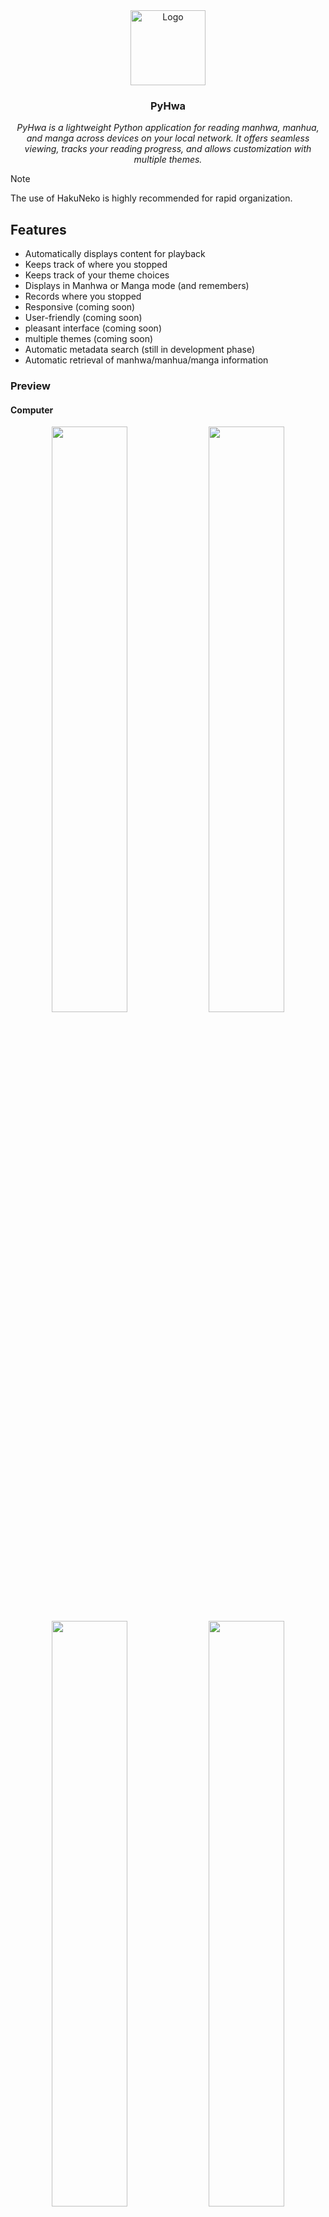 <div align="center">
    <img alt="Logo" src=".ksinf/pyhwa.svg" height="120">
    <h3>PyHwa</h3>
    <p><em>PyHwa is a lightweight Python application for reading manhwa, manhua, and manga across devices on your local network. It offers seamless viewing, tracks your reading progress, and allows customization with multiple themes.</em></p>
</div>

> [!NOTE]
> The use of HakuNeko is highly recommended for rapid organization.

## Features
- Automatically displays content for playback
- Keeps track of where you stopped
- Keeps track of your theme choices
- Displays in Manhwa or Manga mode (and remembers)
- Records where you stopped
- Responsive (coming soon)
- User-friendly (coming soon)
- pleasant interface (coming soon)
- multiple themes (coming soon)
- Automatic metadata search (still in development phase)
- Automatic retrieval of manhwa/manhua/manga information

### Preview
#### Computer
<div align="center">
<img alt="" src=".ksinf/prev/computer/pv1.png" width="49%">
<img alt="" src=".ksinf/prev/computer/pv2.png" width="49%">
<img alt="" src=".ksinf/prev/computer/pv3.png" width="49%">
<img alt="" src=".ksinf/prev/computer/pv4.png" width="49%">
</div>

#### Phone
<div align="center">
<img alt="" src=".ksinf/prev/phone/pv1.jpg" width="24%">
<img alt="" src=".ksinf/prev/phone/pv2.jpg" width="24%">
<img alt="" src=".ksinf/prev/phone/pv3.jpg" width="24%">
<img alt="" src=".ksinf/prev/phone/pv4.jpg" width="24%">
</div>


## How to install

> [!NOTE]
> You need to have Python (for the server) and NodeJS (for the front-end) installed on your machine!

### Quick installation

### Manual installation
1. Clone repository
    ```sh
    git clone https://github.com/kerogs/PyHwaer.git
    ```
1. Installing NPM packages *(at the root and in the static folder)*
    ```sh
    npm i;cd static; npm i
    ```
1. download python requirements
    ```sh
    pip 
    ```


## How to use
### With exe
* Click on the file ``start_server.exe``.
### With CLI
```sh
py .\app.py
```

## How to add manhwa/manhua/manga
Everything must be put in the ``/static/content`` folder.

You must respect this tree structure for it to work properly
- ``/static/content/[manga]/[chapter]/[allImage]``

Example :
```tree
📦content
 ┣ 📂Arafoo Otoko no Isekai Tsuhan Seikatsu
 ┃ ┣ 📂Chapter 1
 ┃ ┃ ┣ 📜01.jpg
 ┃ ┃ ┣ 📜02.jpg
 ┃ ┃ ┣ 📜03.jpg
 ┃ ┃ ┣ 📜04.jpg
 ┃ ┃ ┣ ...
 ┃ ┣ 📂Chapter 2
 ┃ ┃ ┣ 📜01.jpg
 ┃ ┃ ┣ 📜02.jpg
 ┃ ┃ ┣ 📜03.jpg
 ┃ ┃ ┣ 📜04.jpg
 ┃ ┃ ┗ ...
 ┃ ...
 ┗ 📜 .gitkeep
```

> [!NOTE]
> For the chapter numbering, you can name it as you wish, but it's highly recommended to keep to the format used in the example for the moment.

## Configuration file
The configuration file is located in the root directory and is called ``pyhwa.ini``.

### default configuration
* port = 5113
* allow_local_network = true (not currently in use)
* server_requires_login = true (not currently in use)
* auto_meta_source = mangadex (only mangadex for the moment)
* index_autometa = true
* data_path = static/content (not support change for the moment)
* meta_path = static/meta (not support change for the moment)
* logs_enable = false (recommend to keep false)

## Future updates to come.
- More themes.
- Able to record where you stop (scroll for manhwa and image for manga)
- Modification directly on the site